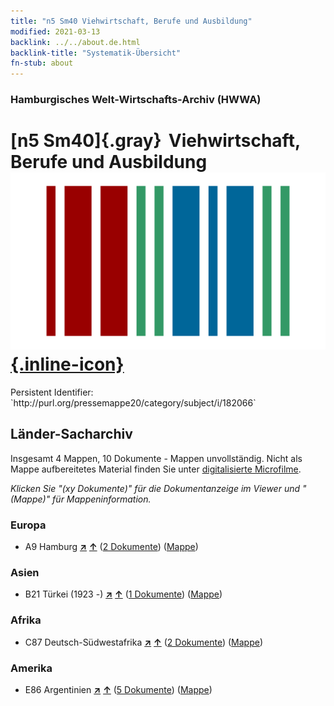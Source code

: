 ```yaml
---
title: "n5 Sm40 Viehwirtschaft, Berufe und Ausbildung"
modified: 2021-03-13
backlink: ../../about.de.html
backlink-title: "Systematik-Übersicht"
fn-stub: about
---
```


### Hamburgisches Welt-Wirtschafts-Archiv (HWWA)

# [n5 Sm40]{.gray}&#8201; Viehwirtschaft, Berufe und Ausbildung &#160; [![Wikidata](/images/Wikidata-logo.svg "Wikidata"){.inline-icon}](http://www.wikidata.org/entity/Q104710545)

<div class="hint">Persistent Identifier: `http://purl.org/pressemappe20/category/subject/i/182066`</div>







## Länder-Sacharchiv




Insgesamt 4 Mappen, 10 Dokumente - Mappen unvollständig.
Nicht als Mappe aufbereitetes Material finden Sie unter [digitalisierte Microfilme](/film/h1_sh.de.html).

_Klicken Sie "(xy Dokumente)" für die Dokumentanzeige im Viewer und "(Mappe)" für Mappeninformation._




### Europa

- A9 Hamburg [**&nearr;**](../../../geo/i/140905/about.de.html "Hamburg (alle Mappen)") [**&uarr;**](../../../geo/about.de.html#A9 "Ländersystematik") (<a href="https://pm20.zbw.eu/iiifview/folder/sh/140905,182066" title="über: Hamburg : Viehwirtschaft, Berufe und Ausbildung" target="_blank">2 Dokumente</a>) ([Mappe](../../../../folder/sh/1409xx/140905/1820xx/182066/about.de.html))

### Asien

- B21 Türkei (1923 -) [**&nearr;**](../../../geo/i/141111/about.de.html "Türkei (1923 -) (alle Mappen)") [**&uarr;**](../../../geo/about.de.html#B21 "Ländersystematik") (<a href="https://pm20.zbw.eu/iiifview/folder/sh/141111,182066" title="über: Türkei (1923 -) : Viehwirtschaft, Berufe und Ausbildung" target="_blank">1 Dokumente</a>) ([Mappe](../../../../folder/sh/1411xx/141111/1820xx/182066/about.de.html))

### Afrika

- C87 Deutsch-Südwestafrika [**&nearr;**](../../../geo/i/141450/about.de.html "Deutsch-Südwestafrika (alle Mappen)") [**&uarr;**](../../../geo/about.de.html#C87 "Ländersystematik") (<a href="https://pm20.zbw.eu/iiifview/folder/sh/141450,182066" title="über: Deutsch-Südwestafrika : Viehwirtschaft, Berufe und Ausbildung" target="_blank">2 Dokumente</a>) ([Mappe](../../../../folder/sh/1414xx/141450/1820xx/182066/about.de.html))

### Amerika

- E86 Argentinien [**&nearr;**](../../../geo/i/141692/about.de.html "Argentinien (alle Mappen)") [**&uarr;**](../../../geo/about.de.html#E86 "Ländersystematik") (<a href="https://pm20.zbw.eu/iiifview/folder/sh/141692,182066" title="über: Argentinien : Viehwirtschaft, Berufe und Ausbildung" target="_blank">5 Dokumente</a>) ([Mappe](../../../../folder/sh/1416xx/141692/1820xx/182066/about.de.html))









